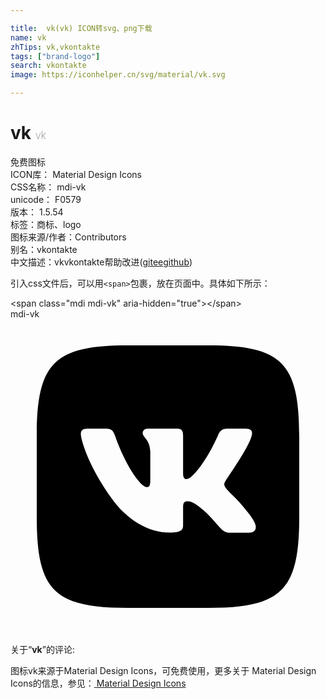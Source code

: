 ```yaml
---

title:  vk(vk) ICON转svg、png下载
name: vk
zhTips: vk,vkontakte
tags: ["brand-logo"]
search: vkontakte
image: https://iconhelper.cn/svg/material/vk.svg

---
```


# vk  <small style="font-size: 60%;font-weight: 100">vk</small>


<div class="detail-page">
<p>
<span><span class="badge-success badge">免费图标</span> </span>
<br/>
<span>
ICON库：
<span class="badge-secondary badge">Material Design Icons</span> 
</span>
<br/>
<span>
CSS名称：
<span class="badge-secondary badge">mdi-vk</span> 
</span>
<br/>
<span>
unicode：
<span class="badge-secondary badge">F0579</span> 
<copy-btn content='F0579' btn-title=""></copy-btn>
<copy-btn :content='String.fromCodePoint(parseInt("F0579", 16))' btn-title="复制U"></copy-btn>
</span>
<br/>
<span>
版本：
<span class="badge-secondary badge">1.5.54</span> 
</span><br/><span>标签：<span class="badge-light badge"><router-link to="/tags/brand-logo.html">商标、logo</router-link></span></span>
<br/>
<span>图标来源/作者：<span class="badge-light badge">Contributors</span></span> 
<br/>
<span>别名：<span class="badge-light badge">vkontakte</span></span><br/><span class="zh-detail">中文描述：<span class="badge-primary badge">vk</span><span class="badge-primary badge">vkontakte</span><span class="help-link"><span>帮助改进</span>(<a href="https://gitee.com/liuwave/icon-helper/edit/master/json/material/vk.json" target="_blank" rel="noopener noreferrer">gitee</a><a href="https://github.com/liuwave/icon-helper/edit/master/json/material/vk.json" target="_blank" rel="noopener noreferrer">github</a></span>)</span><br/>
</p>
</div>
<div class="alert alert-dark">
  <i class="mdi mdi-vk mdi-48px"></i>
  <i class="mdi mdi-vk mdi-36px"></i>
  <i class="mdi mdi-vk mdi-24px"></i>
  <i class="mdi mdi-vk mdi-18px"></i>
</div>
<div>
  <p>引入css文件后，可以用<code>&lt;span&gt;</code>包裹，放在页面中。具体如下所示：    
  </p>
  <div class="alert alert-primary" style="font-size: 14px">
    &lt;span class="mdi mdi-vk" aria-hidden="true"&gt;&lt;/span&gt;
    <copy-btn content='<span class="mdi mdi-vk" aria-hidden="true"></span>'></copy-btn>
  </div>
  <div class="alert alert-secondary">
    <i class="mdi mdi-vk"
    style="font-size: 24px"
    aria-hidden="true"></i> mdi-vk
    <copy-btn content="mdi-vk" btn-title="复制图标名称"></copy-btn>
  </div>
</div>
<div id="svg" class="svg-wrap">
<svg xmlns="http://www.w3.org/2000/svg" viewBox="0 0 24 24"><path d="M15.07 2H8.93C3.33 2 2 3.33 2 8.93V15.07C2 20.67 3.33 22 8.93 22H15.07C20.67 22 22 20.67 22 15.07V8.93C22 3.33 20.67 2 15.07 2M18.15 16.27H16.69C16.14 16.27 15.97 15.82 15 14.83C14.12 14 13.74 13.88 13.53 13.88C13.24 13.88 13.15 13.96 13.15 14.38V15.69C13.15 16.04 13.04 16.26 12.11 16.26C10.57 16.26 8.86 15.32 7.66 13.59C5.85 11.05 5.36 9.13 5.36 8.75C5.36 8.54 5.43 8.34 5.85 8.34H7.32C7.69 8.34 7.83 8.5 7.97 8.9C8.69 11 9.89 12.8 10.38 12.8C10.57 12.8 10.65 12.71 10.65 12.25V10.1C10.6 9.12 10.07 9.03 10.07 8.68C10.07 8.5 10.21 8.34 10.44 8.34H12.73C13.04 8.34 13.15 8.5 13.15 8.88V11.77C13.15 12.08 13.28 12.19 13.38 12.19C13.56 12.19 13.72 12.08 14.05 11.74C15.1 10.57 15.85 8.76 15.85 8.76C15.95 8.55 16.11 8.35 16.5 8.35H17.93C18.37 8.35 18.47 8.58 18.37 8.89C18.19 9.74 16.41 12.25 16.43 12.25C16.27 12.5 16.21 12.61 16.43 12.9C16.58 13.11 17.09 13.55 17.43 13.94C18.05 14.65 18.53 15.24 18.66 15.65C18.77 16.06 18.57 16.27 18.15 16.27Z" /></svg>
</div>
<detail full-name='mdi-vk'></detail>
<div class="icon-detail__container">
<p>关于“<b>vk</b>”的评论:</p>
</div>
<Vssue title="关于“vk”的评论" />    
<div><p>图标vk来源于Material Design Icons，可免费使用，更多关于 Material Design Icons的信息，参见：<a target="_blank" href="https://iconhelper.cn/material.html"> Material Design Icons</a>
</p></div>

